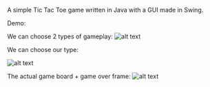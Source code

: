 A simple Tic Tac Toe game written in Java with a GUI made in Swing.

Demo:

We can choose 2 types of gameplay:
![alt text](https://github.com/spitomot/Java-Tic-Tac-Toe-with-GUI/blob/master/s1.PNG)


We can choose our type:

![alt text](https://github.com/spitomot/Java-Tic-Tac-Toe-with-GUI/blob/master/p2.PNG)

The actual game board + game over frame:
![alt text](https://github.com/spitomot/Java-Tic-Tac-Toe-with-GUI/blob/master/p3.PNG)
